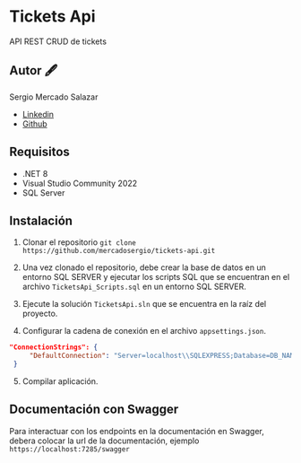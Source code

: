 # Tickets Api

API REST CRUD de tickets

## Autor 🖋️

Sergio Mercado Salazar

- [Linkedin](https://www.linkedin.com/in/devsergiom/)
- [Github](https://github.com/mercadosergio)

## Requisitos

- .NET 8
- Visual Studio Community 2022
- SQL Server

## Instalación

1. Clonar el repositorio
   `git clone https://github.com/mercadosergio/tickets-api.git`

2. Una vez clonado el repositorio, debe crear la base de datos en un entorno SQL SERVER y ejecutar los scripts SQL que se encuentran en el archivo `TicketsApi_Scripts.sql` en un entorno SQL SERVER.

3. Ejecute la solución `TicketsApi.sln` que se encuentra en la raíz del proyecto.

4. Configurar la cadena de conexión en el archivo `appsettings.json`.

```json
"ConnectionStrings": {
     "DefaultConnection": "Server=localhost\\SQLEXPRESS;Database=DB_NAME;Trusted_Connection=True;User Id=usuario; Password=contraseña;MultipleActiveResultSets=true;TrustServerCertificate=True"
 }
```

5. Compilar aplicación.  


## Documentación con Swagger

Para interactuar con los endpoints en la documentación en Swagger, debera colocar la url de la documentación, ejemplo `https://localhost:7285/swagger`
 